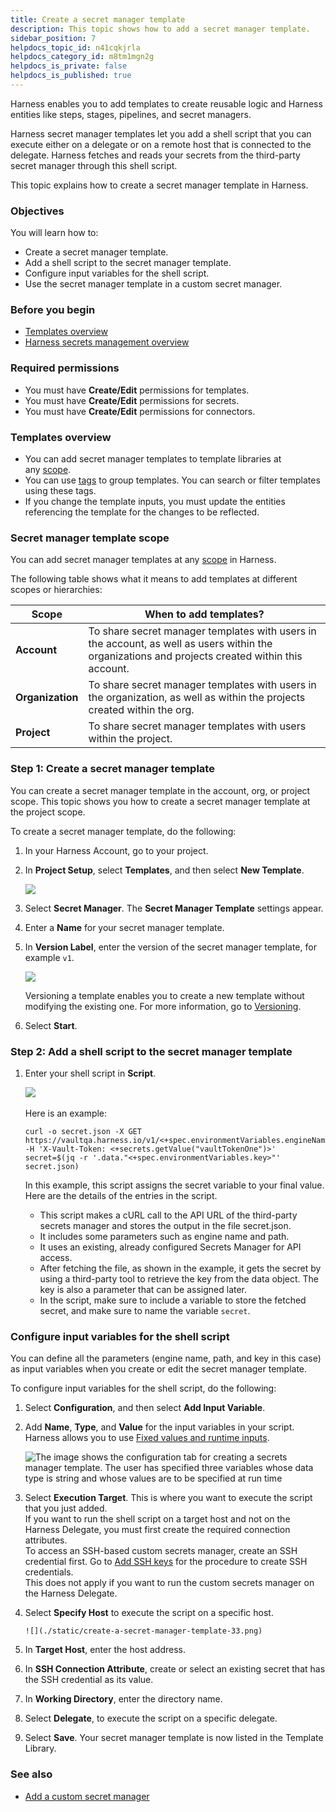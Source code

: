 ```yaml
---
title: Create a secret manager template
description: This topic shows how to add a secret manager template.
sidebar_position: 7
helpdocs_topic_id: n41cqkjrla
helpdocs_category_id: m8tm1mgn2g
helpdocs_is_private: false
helpdocs_is_published: true
---
```


Harness enables you to add templates to create reusable logic and Harness entities like steps, stages, pipelines, and secret managers.

Harness secret manager templates let you add a shell script that you can execute either on a delegate or on a remote host that is connected to the delegate. Harness fetches and reads your secrets from the third-party secret manager through this shell script.

This topic explains how to create a secret manager template in Harness.

### Objectives

You will learn how to:

* Create a secret manager template.
* Add a shell script to the secret manager template.
* Configure input variables for the shell script.
* Use the secret manager template in a custom secret manager.

### Before you begin

* [Templates overview](template.md)
* [Harness secrets management overview](/docs/platform/tecrets/tecrets-management/harness-secret-manager-overview.md)

### Required permissions

* You must have **Create/Edit** permissions for templates.
* You must have **Create/Edit** permissions for secrets.
* You must have **Create/Edit** permissions for connectors.

### Templates overview

* You can add secret manager templates to template libraries at any [scope](/docs/platform/role-based-access-control/rbac-in-harness#permissions-hierarchy-scopes).
* You can use [tags](../references/tags-reference.md) to group templates. You can search or filter templates using these tags.
* If you change the template inputs, you must update the entities referencing the template for the changes to be reflected.

### Secret manager template scope

You can add secret manager templates at any [scope](/docs/platform/role-based-access-control/rbac-in-harness#permissions-hierarchy-scopes) in Harness.

The following table shows what it means to add templates at different scopes or hierarchies:

| **Scope** | **When to add templates?** |
| --- | --- |
| **Account** | To share secret manager templates with users in the account, as well as users within the organizations and projects created within this account. |
| **Organization** | To share secret manager templates with users in the organization, as well as within the projects created within the org. |
| **Project** | To share secret manager templates with users within the project. |

### Step 1: Create a secret manager template

You can create a secret manager template in the account, org, or project scope.​ This topic shows you how to create a secret manager template at the project scope.​

To create a secret manager template, do the following:

1. In your Harness Account, go to your project.​
2. In **Project Setup**, select **Templates**, and then select **New Template**.​

   ![](./static/create-a-secret-manager-template-29.png)

3. Select **Secret Manager**. The **Secret Manager Template** settings appear.​
4. Enter a **Name** for your secret manager template.​
5. In **Version Label**, enter the version of the secret manager template, for example `v1`.

   ![](./static/create-a-secret-manager-template-30.png)

    Versioning a template enables you to create a new template without modifying the existing one. For more information, go to [Versioning](template.md).

6. Select **Start**.​

### Step 2: Add a shell script to the secret manager template

1. Enter your shell script in **Script**.

    ​![](./static/create-a-secret-manager-template-31.png)

    Here is an example:
   ```
   curl -o secret.json -X GET https://vaultqa.harness.io/v1/<+spec.environmentVariables.engineName>/<+spec.environmentVariables.path> -H 'X-Vault-Token: <+secrets.getValue("vaultTokenOne")>'  
   secret=$(jq -r '.data."<+spec.environmentVariables.key>"' secret.json)
   ```
   In this example, this script assigns the secret variable to your final value. Here are the details of the entries in the script.
   - This script makes a cURL call to the API URL of the third-party secrets manager and stores the output in the file secret.json.
   - It includes some parameters such as engine name and path.
   - It uses an existing, already configured Secrets Manager for API access.
   - After fetching the file, as shown in the example, it gets the secret by using a third-party tool to retrieve the key from the data object. The key is also a parameter that can be assigned later.
   - In the script, make sure to include a variable to store the fetched secret, and make sure to name the variable `secret`.

### Configure input variables for the shell script

You can define all the parameters (engine name, path, and key in this case) as input variables when you create or edit the secret manager template.

To configure input variables for the shell script, do the following:

1. Select **Configuration**, and then select **Add Input Variable**.
2. Add **Name**, **Type**, and **Value** for the input variables in your script.  
Harness allows you to use [Fixed values and runtime inputs](../variables-and-expressions/runtime-inputs.md).

   ![The image shows the configuration tab for creating a secrets manager template. The user has specified three variables whose data type is string and whose values are to be specified at run time](./static/create-a-secret-manager-template-32.png)
3. Select **Execution Target**. This is where you want to execute the script that you just added.  
If you want to run the shell script on a target host and not on the Harness Delegate, you must first create the required connection attributes.  
To access an SSH-based custom secrets manager, create an SSH credential first. Go to [Add SSH keys](/docs/platform/tecrets/4-add-use-ssh-secrets.md) for the procedure to create SSH credentials.  
This does not apply if you want to run the custom secrets manager on the Harness Delegate.
4. Select **Specify Host** to execute the script on a specific host.
   
       ![](./static/create-a-secret-manager-template-33.png)

5. In **Target Host**, enter the host address.
6. In **SSH Connection Attribute**, create or select an existing secret that has the SSH credential as its value.  
7. In **Working Directory**, enter the directory name.
8. Select **Delegate**, to execute the script on a specific delegate.
9. Select **Save**. 
   Your secret manager template is now listed in the Template Library.

### See also

* [Add a custom secret manager](/docs/platform/tecrets/tecrets-management/custom-secret-manager.md)


